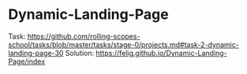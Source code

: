 # Dynamic-Landing-Page

Task: https://github.com/rolling-scopes-school/tasks/blob/master/tasks/stage-0/projects.md#task-2-dynamic-landing-page-30 
Solution: https://felig.github.io/Dynamic-Landing-Page/index
